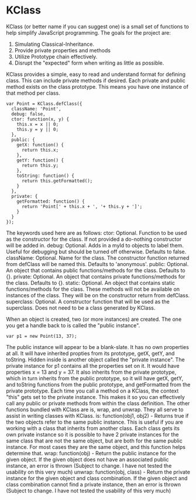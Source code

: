 # KClass
KClass (or better name if you can suggest one) is a small set of functions to help simplify JavaScript programming. The goals for the project are:
1. Simulating Classical-Inheritance.
2. Provide private properties and methods
3. Utilize Prototype chain effectively.
4. Disrupt the "expected" form when writing as little as possible.

KClass provides a simple, easy to read and understand format for defining class. This can include private methods if desired. Each private and public method exists on the class prototype. This means you have one instance of that method per class.
```
var Point = KClass.defClass({
  className: 'Point',
  debug: false,
  ctor: function(x, y) {
    this.x = x || 0;
    this.y = y || 0;
  },
  public: {
    getX: function() {
      return this.x;
    },
    getY: function() {
      return this.y;
    },
    toString: function() {
      return this.getFormatted();
    }
  },
  private: {
    getFormatted: function() {
      return 'Point[' + this.x + ', '+ this.y + ']';
    }
  }
});
```
The keywords used here are as follows:
  ctor: Optional. Function to be used as the constructor for the class. If not provided a do-nothing constructor will be added in.
  debug: Optional. Adds in a myId to objects to label them. Useful for debugging but should be turned off otherwise. Defaults to false.
  className: Optional. Name for the class. The constructor function returned from defClass will be named this. Defaults to 'anonymous'.
  public: Optional. An object that contains public functions/methods for the class. Defaults to {}.
  private: Optional. An object that contains private functions/methods for the class. Defaults to {}.
  static: Optional. An object that contains static functions/methods for the class. These methods will not be available on instances of the class. They will be on the constructor return from defClass.
  superclass: Optional. A constructor function that will be used as the superclass. Does not need to be a class generated by KClass.

When an object is created, two (or more instances) are created. The one you get a handle back to is called the "public instance".
```
var p1 = new Point(13, 37);
```
The public instance will appear to be a blank-slate. It has no own properties at all. It will have inherited propties from its prototype, getX, getY, and toString. 
Hidden inside is another object called the "private instance". The private instance for p1 contains all the properties set on it. It would have properties x = 13 and y = 37. It also inherits from the private prototype, which in turn inherits from the public prototype, so it will have getX, getY, and toString functions from the public prototype, and getFormatted from the private prototype.
Each time you call a method on a KClass, the context "this" gets set to the private instance. This makes it so you can effectively call any public or private methods from within the class definition.
The other functions bundled with KClass are is, wrap, and unwrap. They all serve to assist in writing classes with KClass.
is: function(obj1, obj2) - Returns true if the two objects refer to the same public instance. This is useful if you are working with a class that inherits from another class. Each class gets its own private instance so it is possible to have 2 private instances for the same class that are not the same object, but are both for the same public instance. For most cases they are the same object, and this function helps determine that.
wrap: function(obj) - Return the public instance for the given object. If the given object does not have an associated public instance, an error is thrown (Subject to change. I have not tested the usability on this very much)
unwrap: function(obj, class) - Return the private instance for the given object and class combination. If the given object and class combination cannot find a private instance, then an error is thrown (Subject to change. I have not tested the usability of this very much)
